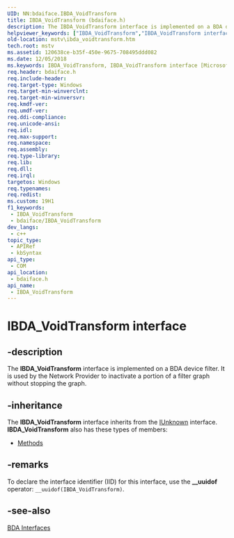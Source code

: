 ```yaml
---
UID: NN:bdaiface.IBDA_VoidTransform
title: IBDA_VoidTransform (bdaiface.h)
description: The IBDA_VoidTransform interface is implemented on a BDA device filter. It is used by the Network Provider to inactivate a portion of a filter graph without stopping the graph.
helpviewer_keywords: ["IBDA_VoidTransform","IBDA_VoidTransform interface [Microsoft TV Technologies]","IBDA_VoidTransform interface [Microsoft TV Technologies]","described","IBDA_VoidTransformInterface","bdaiface/IBDA_VoidTransform","mstv.ibda_voidtransform"]
old-location: mstv\ibda_voidtransform.htm
tech.root: mstv
ms.assetid: 120638ce-b35f-450e-9675-708495ddd082
ms.date: 12/05/2018
ms.keywords: IBDA_VoidTransform, IBDA_VoidTransform interface [Microsoft TV Technologies], IBDA_VoidTransform interface [Microsoft TV Technologies],described, IBDA_VoidTransformInterface, bdaiface/IBDA_VoidTransform, mstv.ibda_voidtransform
req.header: bdaiface.h
req.include-header: 
req.target-type: Windows
req.target-min-winverclnt: 
req.target-min-winversvr: 
req.kmdf-ver: 
req.umdf-ver: 
req.ddi-compliance: 
req.unicode-ansi: 
req.idl: 
req.max-support: 
req.namespace: 
req.assembly: 
req.type-library: 
req.lib: 
req.dll: 
req.irql: 
targetos: Windows
req.typenames: 
req.redist: 
ms.custom: 19H1
f1_keywords:
 - IBDA_VoidTransform
 - bdaiface/IBDA_VoidTransform
dev_langs:
 - c++
topic_type:
 - APIRef
 - kbSyntax
api_type:
 - COM
api_location:
 - bdaiface.h
api_name:
 - IBDA_VoidTransform
---
```


# IBDA_VoidTransform interface


## -description

The <b>IBDA_VoidTransform</b> interface is implemented on a BDA device filter. It is used by the Network Provider to inactivate a portion of a filter graph without stopping the graph.

## -inheritance

The <b>IBDA_VoidTransform</b> interface inherits from the <a href="/windows/desktop/api/unknwn/nn-unknwn-iunknown">IUnknown</a> interface. <b>IBDA_VoidTransform</b> also has these types of members:
<ul>
<li><a href="https://docs.microsoft.com/">Methods</a></li>
</ul>

## -remarks

To declare the interface identifier (IID) for this interface, use the <b>__uuidof</b> operator: <code>__uuidof(IBDA_VoidTransform)</code>.

## -see-also

<a href="/previous-versions/windows/desktop/mstv/bda-interfaces">BDA Interfaces</a>
